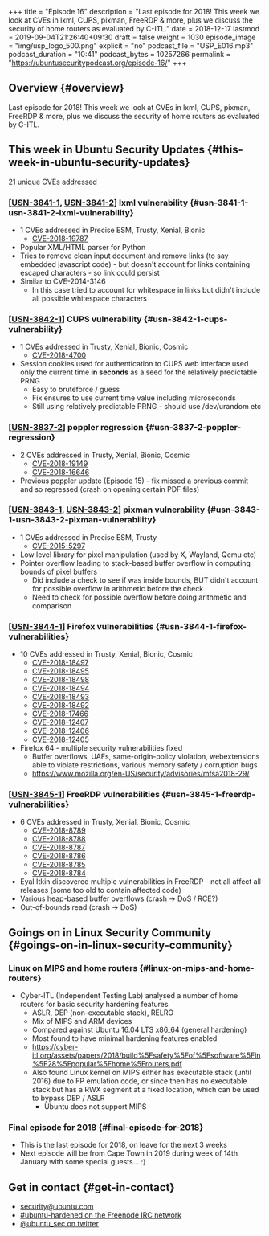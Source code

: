 +++
title = "Episode 16"
description = "Last episode for 2018! This week we look at CVEs in lxml, CUPS, pixman, FreeRDP & more, plus we discuss the security of home routers as evaluated by C-ITL."
date = 2018-12-17
lastmod = 2019-09-04T21:26:40+09:30
draft = false
weight = 1030
episode_image = "img/usp_logo_500.png"
explicit = "no"
podcast_file = "USP_E016.mp3"
podcast_duration = "10:41"
podcast_bytes = 10257266
permalink = "https://ubuntusecuritypodcast.org/episode-16/"
+++

## Overview {#overview}

Last episode for 2018! This week we look at CVEs in lxml, CUPS, pixman, FreeRDP & more, plus we discuss the security of home routers as evaluated by C-ITL.


## This week in Ubuntu Security Updates {#this-week-in-ubuntu-security-updates}

21 unique CVEs addressed


### [[USN-3841-1](https://usn.ubuntu.com/3841-1/), [USN-3841-2](https://usn.ubuntu.com/3841-2/)] lxml vulnerability {#usn-3841-1-usn-3841-2-lxml-vulnerability}

-   1 CVEs addressed in Precise ESM, Trusty, Xenial, Bionic
    -   [CVE-2018-19787](https://people.canonical.com/~ubuntu-security/cve/CVE-2018-19787)
-   Popular XML/HTML parser for Python
-   Tries to remove clean input document and remove links (to say embedded
    javascript code) - but doesn't account for links containing escaped
    characters - so link could persist
-   Similar to CVE-2014-3146
    -   In this case tried to account for whitespace in links but didn't include
        all possible whitespace characters


### [[USN-3842-1](https://usn.ubuntu.com/3842-1/)] CUPS vulnerability {#usn-3842-1-cups-vulnerability}

-   1 CVEs addressed in Trusty, Xenial, Bionic, Cosmic
    -   [CVE-2018-4700](https://people.canonical.com/~ubuntu-security/cve/CVE-2018-4700)
-   Session cookies used for authentication to CUPS web interface used only the
    current time **in seconds** as a seed for the relatively predictable PRNG
    -   Easy to bruteforce / guess
    -   Fix ensures to use current time value including microseconds
    -   Still using relatively predictable PRNG - should use /dev/urandom etc


### [[USN-3837-2](https://usn.ubuntu.com/3837-2/)] poppler regression {#usn-3837-2-poppler-regression}

-   2 CVEs addressed in Trusty, Xenial, Bionic, Cosmic
    -   [CVE-2018-19149](https://people.canonical.com/~ubuntu-security/cve/CVE-2018-19149)
    -   [CVE-2018-16646](https://people.canonical.com/~ubuntu-security/cve/CVE-2018-16646)
-   Previous poppler update (Episode 15) - fix missed a previous commit and so
    regressed (crash on opening certain PDF files)


### [[USN-3843-1](https://usn.ubuntu.com/3843-1/), [USN-3843-2](https://usn.ubuntu.com/3843-2/)] pixman vulnerability {#usn-3843-1-usn-3843-2-pixman-vulnerability}

-   1 CVEs addressed in Precise ESM, Trusty
    -   [CVE-2015-5297](https://people.canonical.com/~ubuntu-security/cve/CVE-2015-5297)
-   Low level library for pixel manipulation (used by X, Wayland, Qemu etc)
-   Pointer overflow leading to stack-based buffer overflow in computing bounds of pixel buffers
    -   Did include a check to see if was inside bounds, BUT didn't account for
        possible overflow in arithmetic before the check
    -   Need to check for possible overflow before doing arithmetic and comparison


### [[USN-3844-1](https://usn.ubuntu.com/3844-1/)] Firefox vulnerabilities {#usn-3844-1-firefox-vulnerabilities}

-   10 CVEs addressed in Trusty, Xenial, Bionic, Cosmic
    -   [CVE-2018-18497](https://people.canonical.com/~ubuntu-security/cve/CVE-2018-18497)
    -   [CVE-2018-18495](https://people.canonical.com/~ubuntu-security/cve/CVE-2018-18495)
    -   [CVE-2018-18498](https://people.canonical.com/~ubuntu-security/cve/CVE-2018-18498)
    -   [CVE-2018-18494](https://people.canonical.com/~ubuntu-security/cve/CVE-2018-18494)
    -   [CVE-2018-18493](https://people.canonical.com/~ubuntu-security/cve/CVE-2018-18493)
    -   [CVE-2018-18492](https://people.canonical.com/~ubuntu-security/cve/CVE-2018-18492)
    -   [CVE-2018-17466](https://people.canonical.com/~ubuntu-security/cve/CVE-2018-17466)
    -   [CVE-2018-12407](https://people.canonical.com/~ubuntu-security/cve/CVE-2018-12407)
    -   [CVE-2018-12406](https://people.canonical.com/~ubuntu-security/cve/CVE-2018-12406)
    -   [CVE-2018-12405](https://people.canonical.com/~ubuntu-security/cve/CVE-2018-12405)
-   Firefox 64 - multiple security vulnerabilities fixed
    -   Buffer overflows, UAFs, same-origin-policy violation, webextensions able to
        violate restrictions, various memory safety / corruption bugs
    -   <https://www.mozilla.org/en-US/security/advisories/mfsa2018-29/>


### [[USN-3845-1](https://usn.ubuntu.com/3845-1/)] FreeRDP vulnerabilities {#usn-3845-1-freerdp-vulnerabilities}

-   6 CVEs addressed in Trusty, Xenial, Bionic, Cosmic
    -   [CVE-2018-8789](https://people.canonical.com/~ubuntu-security/cve/CVE-2018-8789)
    -   [CVE-2018-8788](https://people.canonical.com/~ubuntu-security/cve/CVE-2018-8788)
    -   [CVE-2018-8787](https://people.canonical.com/~ubuntu-security/cve/CVE-2018-8787)
    -   [CVE-2018-8786](https://people.canonical.com/~ubuntu-security/cve/CVE-2018-8786)
    -   [CVE-2018-8785](https://people.canonical.com/~ubuntu-security/cve/CVE-2018-8785)
    -   [CVE-2018-8784](https://people.canonical.com/~ubuntu-security/cve/CVE-2018-8784)
-   Eyal Itkin discovered multiple vulnerabilities in FreeRDP - not all affect all releases (some too old to contain affected code)
-   Various heap-based buffer overflows (crash -> DoS / RCE?)
-   Out-of-bounds read (crash -> DoS)


## Goings on in Linux Security Community {#goings-on-in-linux-security-community}


### Linux on MIPS and home routers {#linux-on-mips-and-home-routers}

-   Cyber-ITL (Independent Testing Lab) analysed a number of home routers for basic security hardening features
    -   ASLR, DEP (non-executable stack), RELRO
    -   Mix of MIPS and ARM devices
    -   Compared against Ubuntu 16.04 LTS x86\_64 (general hardening)
    -   Most found to have minimal hardening features enabled
    -   <https://cyber-itl.org/assets/papers/2018/build%5Fsafety%5Fof%5Fsoftware%5Fin%5F28%5Fpopular%5Fhome%5Frouters.pdf>
    -   Also found Linux kernel on MIPS either has executable stack (until 2016)
        due to FP emulation code, or since then has no executable stack but has a
        RWX segment at a fixed location, which can be used to bypass DEP / ASLR
        -   Ubuntu does not support MIPS


### Final episode for 2018 {#final-episode-for-2018}

-   This is the last episode for 2018, on leave for the next 3 weeks
-   Next episode will be from Cape Town in 2019 during week of 14th January with some special guests... :)


## Get in contact {#get-in-contact}

-   [security@ubuntu.com](mailto:security@ubuntu.com)
-   [#ubuntu-hardened on the Freenode IRC network](http://webchat.freenode.net/#ubuntu-hardened)
-   [@ubuntu\_sec on twitter](https://twitter.com/ubuntu%5Fsec)
